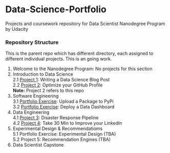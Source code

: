 # Data-Science-Portfolio
Projects and coursework repository for Data Scientist Nanodegree Program by Udacity

### Repository Structure
This is the parent repo which has different directory, each assigned to different individual projects. This is an going work. 

1. Welcome to the Nanodegree Program: No projects for this section
2. Introduction to Data Science  
  2.1 [Project 1](https://github.com/rezaabdullah/data_science_portfolio/tree/master/Project_1): Writing a Data Science Blog Post  
  2.2 [Project 2](https://github.com/rezaabdullah/data_science_portfolio): Optimize your GitHub Profile  
  **Note:** Project 2 refers to this repo
3. Software Engineering  
  3.1 [Portfolio Exercise](https://github.com/rezaabdullah/data_science_portfolio/tree/master/Package_Portfolio): Upload a Package to PyPi  
  3.2 [Portfolio Exercise](https://github.com/rezaabdullah/data_science_portfolio/tree/master/portfolio_analytics_dashboard): Deploy a Data Dashboard  
4. Data Engineering  
  4.1 [Project 3](https://github.com/rezaabdullah/data_science_portfolio/tree/master/disaster_response_pipeline): Disaster Response Pipeline  
  4.2 [Project 4](https://www.linkedin.com/in/airreza): Take 30 Min to Improve your LinkedIn  
5. Experimental Design & Recommendatioms  
  5.1 Portfolio Exercise: Experimental Design (TBA)  
  5.2 Project 5: Recommendation Engines (TBA)  
6. Data Scientist Capstone  
